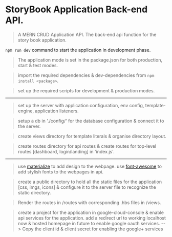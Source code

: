 # StoryBook Application Back-end API.

> A MERN CRUD Application API.
> The back-end api function for the story book application.

`npm run dev` command to start the application in development phase.

> The application mode is set in the package.json for both production, start & test modes.

> import the required dependencies & dev-dependencies from `npm install <package>`.

> set up the required scripts for development & production modes.

---

> set up the server with application configuration, env config, template-engine, application listeners.

> setup a db in './config/' for the database configuration & connect it to the server.

> create views directory for template literals & organise directory layout.

> create routes directory for api routes & create routes for top-level routes [dashboard, login/landing] in 'index.js'.

---

> use [materialize](https://materializecss.com/getting-started.html) to add design to the webpage.
> use [font-awesome](https://cdnjs.com/libraries/font-awesome) to add stylish fonts to the webpages in api.

> create a public directory to hold all the static files for the application [css, imgs, icons] & configure it to the server file to recognize the static directory.

> Render the routes in /routes with corresponding .hbs files in /views.

> create a project for the application in google-cloud-console & enable api services for the application. add a redirect url to working localhost now & hosted homepage in future to enable google oauth services.
> --> Copy the client id & client secret for enabling the google+ services

>
